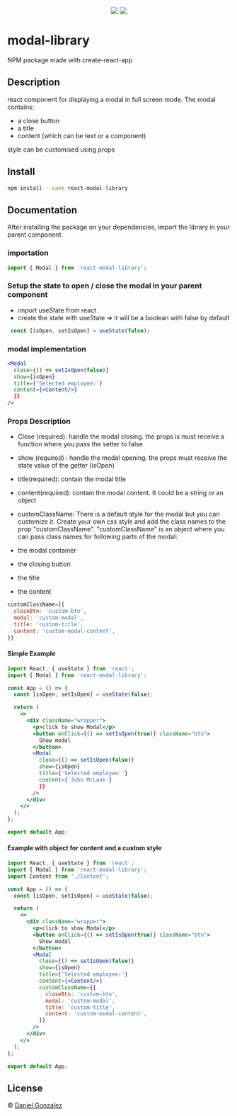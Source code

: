 <p align="center">
<img src="https://img.shields.io/badge/NPM-Published-crimson?style=for-the-badge&logo=npm">
<img src="https://img.shields.io/badge/Create%20with-React-blue?style=for-the-badge&logo=react">
</p>


# modal-library

NPM package made with create-react-app

## Description

react component for displaying a modal in full screen mode. 
The modal contains: 
- a close button
- a title
- content (which can be text or a component)

style can be customised using props

## Install

```bash
npm install --save react-modal-library
```

## Documentation

After installing the package on your dependencies, import the library in your parent component.

### importation

```jsx
import { Modal } from 'react-modal-library';
```

### Setup the state to open / close the modal in your parent component

- import useState from react
- create the state with useState => it will be a boolean with false by default

```jsx
 const [isOpen, setIsOpen] = useState(false);
 ```

### modal implementation

```jsx
<Modal
  close={() => setIsOpen(false)}
  show={isOpen}
  title={'Selected employee:'}
  content={<Content/>}
  }}
/>
```

### Props Description

- Close (required): handle the modal closing. the props is must receive a function where you pass the setter to false 
- show (required) : handle the modal opening. the props must receive the state value of the getter (isOpen)
- title(required): contain the modal title 
- content(required): contain the modal content. It could be a string or an object


- customClassName: 
There is a default style for the modal but you can customize it. Create your own css style and add the class names to the prop "customClassName". 
"customClassName" is an object where you can pass class names for following parts of the modal: 
- the modal container
-  the closing button
- the title
- the content

```jsx
customClassName={{
  closeBtn: 'custom-btn',
  modal: 'custom-modal',
  title: 'custom-title',
  content: 'custom-modal-content',
}}
```


#### Simple Example

```jsx
import React, { useState } from 'react';
import { Modal } from 'react-modal-library';

const App = () => {
  const [isOpen, setIsOpen] = useState(false);

  return (
    <>
      <div className="wrapper">
        <p>click to show Modal</p>
        <button onClick={() => setIsOpen(true)} className="btn">
          Show modal
        </button>
        <Modal
          close={() => setIsOpen(false)}
          show={isOpen}
          title={'Selected employee:'}
          content={'John McLane'}
          }}
        />
      </div>
    </>
  );
};

export default App;
```

#### Example with object for content and a custom style


```jsx
import React, { useState } from 'react';
import { Modal } from 'react-modal-library';
import Content from './Content';

const App = () => {
  const [isOpen, setIsOpen] = useState(false);

  return (
    <>
      <div className="wrapper">
        <p>click to show Modal</p>
        <button onClick={() => setIsOpen(true)} className="btn">
          Show modal
        </button>
        <Modal
          close={() => setIsOpen(false)}
          show={isOpen}
          title={'Selected employee:'}
          content={<Content/>}
          customClassName={{
            closeBtn: 'custom-btn',
            modal: 'custom-modal',
            title: 'custom-title',
            content: 'custom-modal-content',
          }}
        />
      </div>
    </>
  );
};

export default App;
```

## License

© [Daniel Gonzalez](https://github.com/danielgonzalez0)
